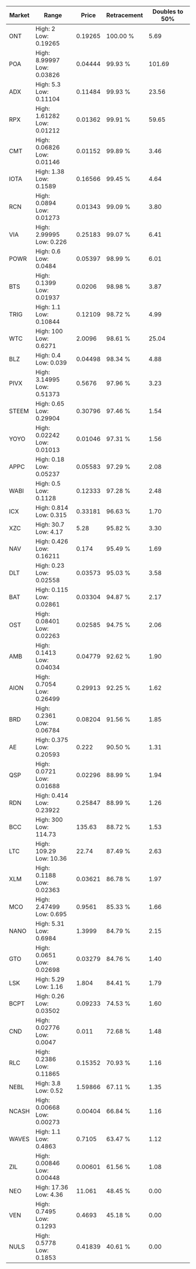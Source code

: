 | Market | Range | Price| Retracement | Doubles to 50% |
| --- | --- | --- | --- | --- |
| ONT | High: 2<br />Low: 0.19265 | 0.19265 | 100.00 % | 5.69 |
| POA | High: 8.99997<br />Low: 0.03826 | 0.04444 | 99.93 % | 101.69 |
| ADX | High: 5.3<br />Low: 0.11104 | 0.11484 | 99.93 % | 23.56 |
| RPX | High: 1.61282<br />Low: 0.01212 | 0.01362 | 99.91 % | 59.65 |
| CMT | High: 0.06826<br />Low: 0.01146 | 0.01152 | 99.89 % | 3.46 |
| IOTA | High: 1.38<br />Low: 0.1589 | 0.16566 | 99.45 % | 4.64 |
| RCN | High: 0.0894<br />Low: 0.01273 | 0.01343 | 99.09 % | 3.80 |
| VIA | High: 2.99995<br />Low: 0.226 | 0.25183 | 99.07 % | 6.41 |
| POWR | High: 0.6<br />Low: 0.0484 | 0.05397 | 98.99 % | 6.01 |
| BTS | High: 0.1399<br />Low: 0.01937 | 0.0206 | 98.98 % | 3.87 |
| TRIG | High: 1.1<br />Low: 0.10844 | 0.12109 | 98.72 % | 4.99 |
| WTC | High: 100<br />Low: 0.6271 | 2.0096 | 98.61 % | 25.04 |
| BLZ | High: 0.4<br />Low: 0.039 | 0.04498 | 98.34 % | 4.88 |
| PIVX | High: 3.14995<br />Low: 0.51373 | 0.5676 | 97.96 % | 3.23 |
| STEEM | High: 0.65<br />Low: 0.29904 | 0.30796 | 97.46 % | 1.54 |
| YOYO | High: 0.02242<br />Low: 0.01013 | 0.01046 | 97.31 % | 1.56 |
| APPC | High: 0.18<br />Low: 0.05237 | 0.05583 | 97.29 % | 2.08 |
| WABI | High: 0.5<br />Low: 0.1128 | 0.12333 | 97.28 % | 2.48 |
| ICX | High: 0.814<br />Low: 0.315 | 0.33181 | 96.63 % | 1.70 |
| XZC | High: 30.7<br />Low: 4.17 | 5.28 | 95.82 % | 3.30 |
| NAV | High: 0.426<br />Low: 0.16211 | 0.174 | 95.49 % | 1.69 |
| DLT | High: 0.23<br />Low: 0.02558 | 0.03573 | 95.03 % | 3.58 |
| BAT | High: 0.115<br />Low: 0.02861 | 0.03304 | 94.87 % | 2.17 |
| OST | High: 0.08401<br />Low: 0.02263 | 0.02585 | 94.75 % | 2.06 |
| AMB | High: 0.1413<br />Low: 0.04034 | 0.04779 | 92.62 % | 1.90 |
| AION | High: 0.7054<br />Low: 0.26499 | 0.29913 | 92.25 % | 1.62 |
| BRD | High: 0.2361<br />Low: 0.06784 | 0.08204 | 91.56 % | 1.85 |
| AE | High: 0.375<br />Low: 0.20593 | 0.222 | 90.50 % | 1.31 |
| QSP | High: 0.0721<br />Low: 0.01688 | 0.02296 | 88.99 % | 1.94 |
| RDN | High: 0.414<br />Low: 0.23922 | 0.25847 | 88.99 % | 1.26 |
| BCC | High: 300<br />Low: 114.73 | 135.63 | 88.72 % | 1.53 |
| LTC | High: 109.29<br />Low: 10.36 | 22.74 | 87.49 % | 2.63 |
| XLM | High: 0.1188<br />Low: 0.02363 | 0.03621 | 86.78 % | 1.97 |
| MCO | High: 2.47499<br />Low: 0.695 | 0.9561 | 85.33 % | 1.66 |
| NANO | High: 5.31<br />Low: 0.6984 | 1.3999 | 84.79 % | 2.15 |
| GTO | High: 0.0651<br />Low: 0.02698 | 0.03279 | 84.76 % | 1.40 |
| LSK | High: 5.29<br />Low: 1.16 | 1.804 | 84.41 % | 1.79 |
| BCPT | High: 0.26<br />Low: 0.03502 | 0.09233 | 74.53 % | 1.60 |
| CND | High: 0.02776<br />Low: 0.0047 | 0.011 | 72.68 % | 1.48 |
| RLC | High: 0.2386<br />Low: 0.11865 | 0.15352 | 70.93 % | 1.16 |
| NEBL | High: 3.8<br />Low: 0.52 | 1.59866 | 67.11 % | 1.35 |
| NCASH | High: 0.00668<br />Low: 0.00273 | 0.00404 | 66.84 % | 1.16 |
| WAVES | High: 1.1<br />Low: 0.4863 | 0.7105 | 63.47 % | 1.12 |
| ZIL | High: 0.00846<br />Low: 0.00448 | 0.00601 | 61.56 % | 1.08 |
| NEO | High: 17.36<br />Low: 4.36 | 11.061 | 48.45 % | 0.00 |
| VEN | High: 0.7495<br />Low: 0.1293 | 0.4693 | 45.18 % | 0.00 |
| NULS | High: 0.5778<br />Low: 0.1853 | 0.41839 | 40.61 % | 0.00 |
